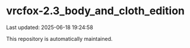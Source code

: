 # vrcfox-2.3_body_and_cloth_edition

Last updated: 2025-06-18 19:24:58

This repository is automatically maintained.
